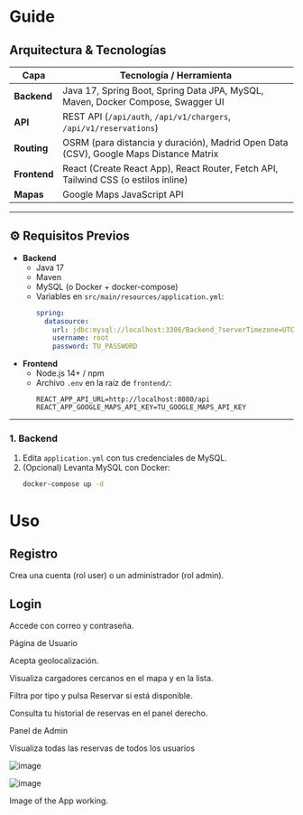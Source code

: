 # Guide


## Arquitectura & Tecnologías

| Capa        | Tecnología / Herramienta                        |
|-------------|-------------------------------------------------|
| **Backend** | Java 17, Spring Boot, Spring Data JPA, MySQL, Maven, Docker Compose, Swagger UI |
| **API**     | REST API (`/api/auth`, `/api/v1/chargers`, `/api/v1/reservations`) |
| **Routing** | OSRM (para distancia y duración), Madrid Open Data (CSV), Google Maps Distance Matrix |
| **Frontend**| React (Create React App), React Router, Fetch API, Tailwind CSS (o estilos inline) |
| **Mapas**   | Google Maps JavaScript API                      |

---

## ⚙️ Requisitos Previos

- **Backend**  
  - Java 17  
  - Maven  
  - MySQL (o Docker + docker-compose)  
  - Variables en `src/main/resources/application.yml`:  
    ```yaml
    spring:
      datasource:
        url: jdbc:mysql://localhost:3306/Backend_?serverTimezone=UTC
        username: root
        password: TU_PASSWORD
    ```
- **Frontend**  
  - Node.js 14+ / npm  
  - Archivo `.env` en la raíz de `frontend/`:
    ```env
    REACT_APP_API_URL=http://localhost:8080/api
    REACT_APP_GOOGLE_MAPS_API_KEY=TU_GOOGLE_MAPS_API_KEY
    ```

---


### 1. Backend

1. Edita `application.yml` con tus credenciales de MySQL.  
2. (Opcional) Levanta MySQL con Docker:
   ```bash
   docker-compose up -d


# Uso


## Registro

Crea una cuenta (rol user) o un administrador (rol admin).

## Login

Accede con correo y contraseña.

Página de Usuario

Acepta geolocalización.

Visualiza cargadores cercanos en el mapa y en la lista.

Filtra por tipo y pulsa Reservar si está disponible.

Consulta tu historial de reservas en el panel derecho.

Panel de Admin

Visualiza todas las reservas de todos los usuarios


![image](https://github.com/user-attachments/assets/72e2893d-80cb-4b12-9600-6891e7e074ef)


![image](https://github.com/user-attachments/assets/bbc1da7f-34c5-4b18-b07b-36aab2c076c5)

Image of the App working.
